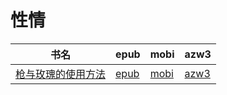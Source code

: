 # 性情

| 书名 | epub | mobi | azw3 |
| --- | --- | --- | --- |
| [枪与玫瑰的使用方法](http://ct.dalanmei.com/f/31084289-571838583-d471f2) | [epub](http://ct.dalanmei.com/f/31084289-571838583-d471f2) | [mobi](http://ct.dalanmei.com/f/31084289-571549978-caa6ef) | [azw3](http://ct.dalanmei.com/f/31084289-572066030-0d6548) |
